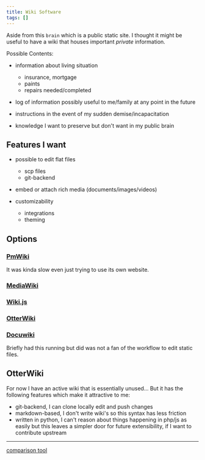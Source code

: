 ```yaml
---
title: Wiki Software
tags: []
---
```


Aside from this `brain` which is a public static site.
I thought it might be useful to have a wiki that houses important *private* information.

Possible Contents:

  - information about living situation
    - insurance, mortgage
    - paints
    - repairs needed/completed

  - log of information possibly useful to me/family at any point in the future

  - instructions in the event of my sudden demise/incapacitation

  - knowledge I want to preserve but don't want in my public brain

## Features I want

- possible to edit flat files
  - scp files
  - git-backend

- embed or attach rich media (documents/images/videos)

- customizability
  - integrations
  - theming

## Options

### [PmWiki](https://www.pmwiki.org/)

It was kinda slow even just trying to use its own website.

### [MediaWiki](https://www.mediawiki.org/wiki/MediaWiki)

### [Wiki.js](https://js.wiki/)

### [OtterWiki](https://otterwiki.com)

### [Docuwiki](https://dokuwiki.org)

Briefly had this running but did was not a fan of the workflow to edit static files.

## OtterWiki

For now I have an active wiki that is essentially unused...
But it has the following features which make it attractive to me:

- git-backend, I can clone locally edit and push changes
- markdown-based, I don't write wiki's so this syntax has less friction
- written in python, I can't reason about things happening in php/js as easily but this leaves a simpler door for future extensibility, if I want to contribute upstream

---

[comparison tool](https://www.wikimatrix.org/)

